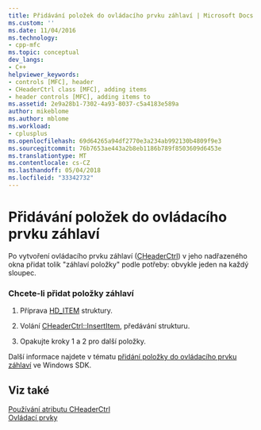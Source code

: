 ```yaml
---
title: Přidávání položek do ovládacího prvku záhlaví | Microsoft Docs
ms.custom: ''
ms.date: 11/04/2016
ms.technology:
- cpp-mfc
ms.topic: conceptual
dev_langs:
- C++
helpviewer_keywords:
- controls [MFC], header
- CHeaderCtrl class [MFC], adding items
- header controls [MFC], adding items to
ms.assetid: 2e9a28b1-7302-4a93-8037-c5a4183e589a
author: mikeblome
ms.author: mblome
ms.workload:
- cplusplus
ms.openlocfilehash: 69d64265a94df2770e3a234ab992130b4809f9e3
ms.sourcegitcommit: 76b7653ae443a2b8eb1186b789f8503609d6453e
ms.translationtype: MT
ms.contentlocale: cs-CZ
ms.lasthandoff: 05/04/2018
ms.locfileid: "33342732"
---
```

# <a name="adding-items-to-the-header-control"></a>Přidávání položek do ovládacího prvku záhlaví
Po vytvoření ovládacího prvku záhlaví ([CHeaderCtrl](../mfc/reference/cheaderctrl-class.md)) v jeho nadřazeného okna přidat tolik "záhlaví položky" podle potřeby: obvykle jeden na každý sloupec.  
  
### <a name="to-add-a-header-item"></a>Chcete-li přidat položky záhlaví  
  
1.  Příprava [HD_ITEM](http://msdn.microsoft.com/library/windows/desktop/bb775247) struktury.  
  
2.  Volání [CHeaderCtrl::InsertItem](../mfc/reference/cheaderctrl-class.md#insertitem), předávání strukturu.  
  
3.  Opakujte kroky 1 a 2 pro další položky.  
  
 Další informace najdete v tématu [přidání položky do ovládacího prvku záhlaví](http://msdn.microsoft.com/library/windows/desktop/bb775238) ve Windows SDK.  
  
## <a name="see-also"></a>Viz také  
 [Používání atributu CHeaderCtrl](../mfc/using-cheaderctrl.md)   
 [Ovládací prvky](../mfc/controls-mfc.md)

